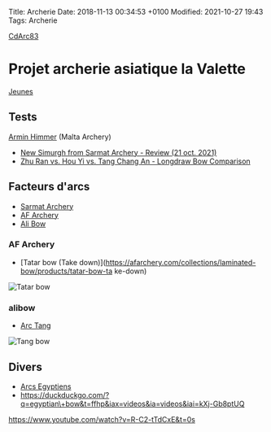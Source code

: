 Title:  Archerie
Date:   2018-11-13 00:34:53 +0100
Modified: 2021-10-27 19:43
Tags: Archerie


[CdArc83](https://www.cdarc83.com/)


# Projet archerie asiatique la Valette

[Jeunes](https://www.alibowshop.com/youth-bow)


## Tests

[Armin Himmer](https://www.youtube.com/channel/UCdnnPT5tB2Wx-LeOe4mu8Dw) (Malta Archery)

* [New Simurgh from Sarmat Archery - Review (21 oct. 2021)](https://www.youtube.com/watch?v=ziTfa-OGu4c)
* [Zhu Ran vs. Hou Yi vs. Tang Chang An - Longdraw Bow Comparison](https://www.youtube.com/watch?v=K2iisOwnkxs)


## Facteurs d'arcs

* [Sarmat Archery](https://sarmatarchery.com/)
* [AF Archery](https://afarchery.com/)
* [Ali Bow](https://www.alibowshop.com/)

### AF Archery

* [Tatar bow (Take down)](https://afarchery.com/collections/laminated-bow/products/tatar-bow-ta
ke-down)

![Tatar bow]({filename}/img/archerie/af-tatar-bow.jpg)

### alibow

* [Arc Tang](https://www.alibowshop.com/product-page/tang-chang-an)


![Tang bow]({filename}/img/archerie/alibow-tang-bow.jpg)

## Divers

* [Arcs Egyptiens](https://duckduckgo.com/?q=egyptian\+bow&t=ffhp&iax=videos&ia=videos&iai=Xia09Ix-NJs)
* <https://duckduckgo.com/?q=egyptian\+bow&t=ffhp&iax=videos&ia=videos&iai=kXj-Gb8ptUQ>

<https://www.youtube.com/watch?v=R-C2-tTdCxE&t=0s>


